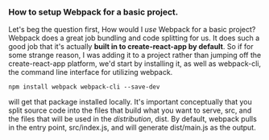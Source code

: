 ### How to setup Webpack for a basic project.
Let's beg the question first, How would I *use* Webpack for a basic project? Webpack does a great job bundling and code splitting for us. It does such a good job that it's actually **built in to create-react-app by default**. So if for some strange reason, I was adding it to a project rather than jumping off the create-react-app platform, we'd start by installing it, as well as webpack-cli, the command line interface for utilizing webpack.

`npm install webpack webpack-cli --save-dev`

will get that package installed locally.
It's important conceptually that you split source code into the files that build what you want to serve, src, and the files that will be used in the *distribution*, dist. By default, webpack pulls in the entry point, src/index.js, and will generate dist/main.js as the output.